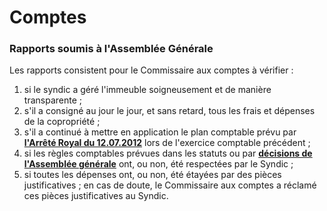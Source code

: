 # Comptes

### Rapports soumis à l'Assemblée Générale

Les rapports consistent pour le Commissaire aux comptes à vérifier :

1.  si le syndic a géré l'immeuble soigneusement et de manière transparente ;
2.  s'il a consigné au jour le jour, et sans retard, tous les frais et dépenses de la copropriété ;
3.  s'il a continué à mettre en application le plan comptable prévu par [**l'Arrêté Royal du 12.07.2012**](http://brab80.webs.com/AR_20120712.pdf) lors de l'exercice comptable précédent ;
4.  si les règles comptables prévues dans les statuts ou par [**décisions de l'Assemblée générale**](Decisions_AG.html) ont, ou non, été respectées par le Syndic ;
5.  si toutes les dépenses ont, ou non, été étayées par des pièces justificatives ; en cas de doute, le Commissaire aux comptes a réclamé ces pièces justificatives au Syndic.

